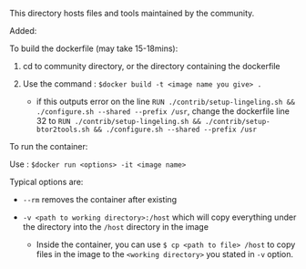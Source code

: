 This directory hosts files and tools maintained by the community.



Added:


To build the dockerfile (may take 15-18mins):
  1. cd to community directory, or the directory containing the dockerfile
  2. Use the command : `$docker build -t <image name you give> .` 
      
      * if this outputs error on the line `RUN ./contrib/setup-lingeling.sh && ./configure.sh --shared --prefix /usr`, change the dockerfile line 32 to `RUN ./contrib/setup-lingeling.sh && ./contrib/setup-btor2tools.sh && ./configure.sh --shared --prefix /usr`
  
  



To run the container: 

  Use : `$docker run <options> -it <image name>` 
  
  Typical options are: 
   * `--rm` removes the container after existing
  
   * `-v <path to working directory>:/host` which will copy everything under the directory into the `/host` directory in the image
    
     * Inside the container, you can use `$ cp <path to file> /host` to copy files in the image to the `<working directory>` you stated in `-v` option.
 
